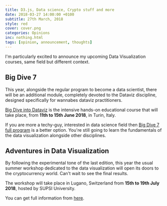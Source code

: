 ```yaml
---
title: D3.js, Data science, Crypto stuff and more
date: 2018-03-27 14:00:00 +0100
subtitle: 27th March, 2018
style: red
cover: cover.png
categories: Opinions
inc: nothing.html
tags: [opinion, announcement, thoughts]
---
```


I'm particularly excited to announce my upcoming Data Visualization courses, same field but different context.

## Big Dive 7

This year, alongside the regular program to become a data scientist, there will be an additional module, completely devoted to the Dataviz discipline, designed specifically for wannabes dataviz practitioners. 

[Big Dive into Dataviz](https://www.bigdive.eu/becomedatascientist/data-viz-intensive/) is the intensive hands-on educational course that will take place, from **11th to 15th June 2018**, in Turin, Italy.

If you are more a techy-guy, interested in data science field then [Big Dive 7 full program](https://www.bigdive.eu/becomedatascientist/big-dive-7/) is a better option. You're still going to learn the fundamentals of the data visualization alongside other disciplines.

## Adventures in Data Visualization

By following the experimental tone of the last edition, this year the usual summer workshop dedicated to the data visualization will open its doors to the cryptocurrency world. Can't wait to see the final results.

The workshop will take place in Lugano, Switzerland from **15th to 19th July 2018**, hosted by SUPSI University.

You can get full information from [here](https://www.maind.supsi.ch/workshops/2018/2018-03-02-adventures-in-data-visualization-2018.html).

